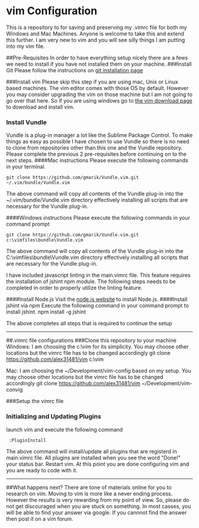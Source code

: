 # vim Configuration 
This is a repository to for saving and preserving my .vimrc file for both my Windows and Mac Machines. Anyone is welcome to take this and extend this further. I am very new to vim and you will see silly things I am putting into my vim file. 

##Pre-Requisites
In order to have everything setup nicely there are a fews we need to install if you have not installed them on your machine.
###Install Git
Please follow the instructions on [git installation page](http://git-scm.com/book/en/v2/Getting-Started-Installing-Git) 

###Install vim
Please skip this step if you are using mac, Unix or Linux based machines. The vim editor comes with those OS by default. However you may consider upgrading the vim on those machine but I am not going to go over that here. So if you are using windows go to [the vim download page](http://www.vim.org/download.php) to download and install vim.


### Install Vundle 
Vundle is a plug-in manager a lot like the Sublime Package Control. To make things as easy as possible I have chosen to use Vundle so there is no need to clone from repositories other than this one and the Vundle repository. Please complete the previous 2 pre-requisites before continuing on to the next steps.
####Mac instructions
Please execute the following commands in your terminal. 

    git clone https://github.com/gmarik/Vundle.vim.git ~/.vim/bundle/Vundle.vim
The above command will copy all contents of the Vundle plug-in into the ~/.vim/bundle/Vundle.vim directory effectively installing all scripts that are necessary for the Vundle plug-in.

####Windows instructions
Please execute the following commands in your command prompt

    git clone https://github.com/gmarik/Vundle.vim.git c:\vimfiles\bundle\Vundle.vim

The above command will copy all contents of the Vundle plug-in into the C:\vimfiles\bundle\Vundle.vim directory effectively installing all scripts that are necessary for the Vundle plug-in.


I have included javascript linting in the main.vimrc file. This feature requires the installation of jshint npm module. The following steps needs to be completed in order to properly utilize the linting feature.

####Install Node.js
Visit the [node.js website](http://nodejs.org) to install Node.js.
####Install jshint via npm
Execute the following command in your command prompt to install jshint.
    npm install -g jshint


The above completes all steps that is required to continue the setup
______
##.vimrc file configurations 
###Clone this repository to your machine
Windows: I am choosing the c:\vim for its simplicity. You may choose other locations but the vimrc file has to be changed accordingly 
    git clone https://github.com/alex31481/vim c:\vim
    
Mac: I am choosing the ~/Development/vim-config based on my setup. You may choose other locations but the vimrc file has to be changed accordingly 
    git clone https://github.com/alex31481/vim ~/Development/vim-convig 

###Setup the vimrc file


### Initializing and Updating Plugins

launch vim and execute the following command

     :PluginInstall

The above command will install/update all plugins that are registerd in main.vimrc file. All plugins are installed when you see the word "Done!" your status bar. Restart vim. At this point you are done configuring vim and you are ready to code with it. 


______
##What happens next?
There are tone of materials online for you to research on vim. Moving to vim is more like a never ending process. However the results is very rewarding from my point of view. So, please do not get discouraged when you are stuck on something. In most casses, you will be able to find your answer via google. If you cannnot find the answer
then post it on a vim forum.


